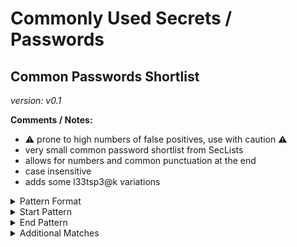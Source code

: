 <!-- WARNING: This README is generated automatically
-->
# Commonly Used Secrets / Passwords

## Common Passwords Shortlist



*version: v0.1*

**Comments / Notes:**

- ⚠️  prone to high numbers of false positives, use with caution ⚠️
- very small common password shortlist from SecLists
- allows for numbers and common punctuation at the end
- case insensitive
- adds some l33tsp3@k variations


<details>
<summary>Pattern Format</summary>
<p>

```regex
(?i)[!?%$@.*+_#-]*(1234?)?(p[@a][s5]{2}w[o0]rd|[a3@]dm[i1!]n|t[e3]mp(ora(ry|l))|[a4@]m[e3]r[i1!l]c[a4@]|[i1!]nd[i1!][a4@]|mumb[a4@][i1!]|123456(7|78|789|7890|78910)|((?-i)((abcd?e?f?|123|456|xyz|321|654|1?[qg]az|2?wsx|3?edc|4?rfv|5?tgb|6?yhn|za[qg]1?|xsw2?|cde3?|vfr4?|bgt5?|nhy6?|[qg]wer?|asdf?|zxcv?|1[qg]2w|3e4r|dog|ca[tr]|red|lol|azer?|qqq|www|zzz|xxx|yyy)[!?%$@.*+_#'-]?)+)|([qg][uw]|az)erty(uiop)?|m[o0]nk[e3][yi]|l[e3]tm[e3][i1!]n|dr[a4@]g[o0]n|0{6}|1{6}|2{6}|3{6}|4{6}|5{6}|6{6}|7{6}|8{6}|9{6}|b[a4@][s5$]k?[e3]t?b[a4@][l1!]{1,2}|[s5][o0]cc[e3@]r|[i1!]?l[o0]v[e3](y[o0]u|u|m[e3])?|tru[s5$]tn[o0](1|!|one)|[s5$]un[s5$]h[i1!]n[e3]|m[a4@][s5$]t[e3]r|w[e3][l1!]c[o0]m[e3]|[s5$]h[a4@]d[o0]w|[a4@][s5$]hl[e3]y|f[o0]{1,2}tb[a4@]l{1,2}|j[e3][s5$]u[s5$]|m[i1!]ch[a4@][e@]l|n[i1!]nj[a4@]|mu[s5$]t[a@]ng|chrys[l1!][e3@]r|t[o0]y[o0]t[a4@]|w[i1!]nt[e3]r|spr[i1!]ng|summ[e3]r|f[a4@]ll|[a4@]utumn)[!?%$@.*+_#-]*\d*[!?%$]*
```

</p>
</details>

<details>
<summary>Start Pattern</summary>
<p>

```regex
(\b|\A)[a-zA-z][a-zA-Z0-9_-]+[A-Za-z][\t ]*(={1,3}|:)[\t ]*(b?["'])?
```

</p>
</details><details>
<summary>End Pattern</summary>
<p>

```regex
\z|[\r\n'"]
```

</p>
</details>
<details>
<summary>Additional Matches</summary>
<p>
Add these additional matches to the [Secret Scanning Custom Pattern](https://docs.github.com/en/enterprise-cloud@latest/code-security/secret-scanning/defining-custom-patterns-for-secret-scanning#example-of-a-custom-pattern-specified-using-additional-requirements).


- Not Match: `^red'?$`
- Not Match: `^(master|shadow|password|\$PASSWORD|MASTER|www\.)$`
- Not Match: `^\#[0-9]+$`
- Not Match: `^.{20,}`

</p>
</details>
